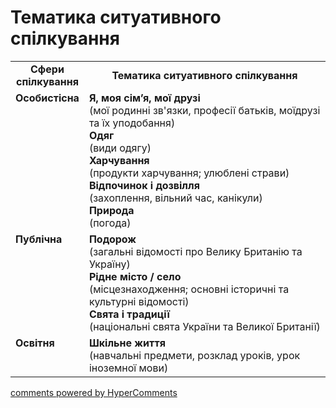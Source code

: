<div id="hypercomments_widget" class="js-hypercomments-widget invisible"></div>

# Тематика ситуативного спілкування

<table>
  <tr>
    <td width="15%" align="center"><b>Сфери спілкування</b></td>
    <td width="85%" align="center"><b>Тематика ситуативного спілкування</b></td>
  </tr>
  <tr>
    <td width="15%" style="vertical-align:top !important;">
<b>Особистісна</b></td>
    <td width="35%" style="vertical-align:top !important;">
<b>Я, моя сім’я, мої друзі</b><br>
(мої родинні зв'язки, професії батьків, моїдрузі та їх уподобання) <br>
<b>Одяг</b><br>
(види одягу)<br>
<b>Харчування</b><br>
(продукти харчування; улюблені страви)<br>
<b>Відпочинок і дозвілля</b><br>
(захоплення, вільний час, канікули)<br>
<b>Природа</b><br>
(погода)
</td>
  </tr>
<tr>
    <td width="15%" style="vertical-align:top !important;">
<b>Публічна</b></td>
    <td width="15%" style="vertical-align:top !important;">
<b>Подорож</b><br>
(загальні відомості про Велику Британію та Україну)<br>
<b>Рідне місто / село</b><br>
(місцезнаходження; основні історичні та культурні відомості)  <br>
<b>Свята і традиції</b> <br> 
(національні свята України та Великої Британії)</td>
</tr>
<tr>
    <td width="15%" style="vertical-align:top !important;">
<b>Освітня</b></td>
    <td width="15%" style="vertical-align:top !important;">
<b>Шкільне життя</b><br>
(навчальні предмети, розклад уроків, урок іноземної мови)</td>
</tr>
</table>

<div class="js-hypercomments-container">
    <a href="http://hypercomments.com" class="hc-link" title="comments widget">comments powered by HyperComments</a>
</div>